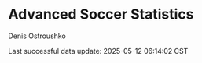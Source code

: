 # Advanced Soccer Statistics
Denis Ostroushko

<!-- gfm -->

Last successful data update: 2025-05-12 06:14:02 CST
